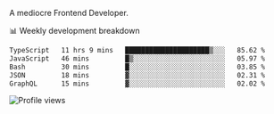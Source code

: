 A mediocre Frontend Developer.

📊 Weekly development breakdown
<!--START_SECTION:waka-->

```txt
TypeScript   11 hrs 9 mins   █████████████████████▒░░░   85.62 %
JavaScript   46 mins         █▒░░░░░░░░░░░░░░░░░░░░░░░   05.97 %
Bash         30 mins         █░░░░░░░░░░░░░░░░░░░░░░░░   03.85 %
JSON         18 mins         ▓░░░░░░░░░░░░░░░░░░░░░░░░   02.31 %
GraphQL      15 mins         ▓░░░░░░░░░░░░░░░░░░░░░░░░   02.02 %
```

<!--END_SECTION:waka-->

<img src="https://gpvc.arturio.dev/iqbalfasri" alt="Profile views"/>
